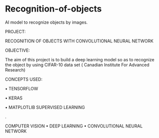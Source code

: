 # Recognition-of-objects
AI model to recognize objects by images.

PROJECT:

RECOGNITION OF OBJECTS WITH
CONVOLUTIONAL NEURAL NETWORK

OBJECTIVE:

The aim of this project is to build a deep learning
model so as to recognize the object by using
CIFAR-10 data set ( Canadian Institute For
Advanced Research)

CONCEPTS USED:

• TENSORFLOW

• KERAS

• MATPLOTLIB
SUPERVISED LEARNING

.

COMPUTER VISION
• DEEP LEARNING
• CONVOLUTIONAL NEURAL NETWORK
